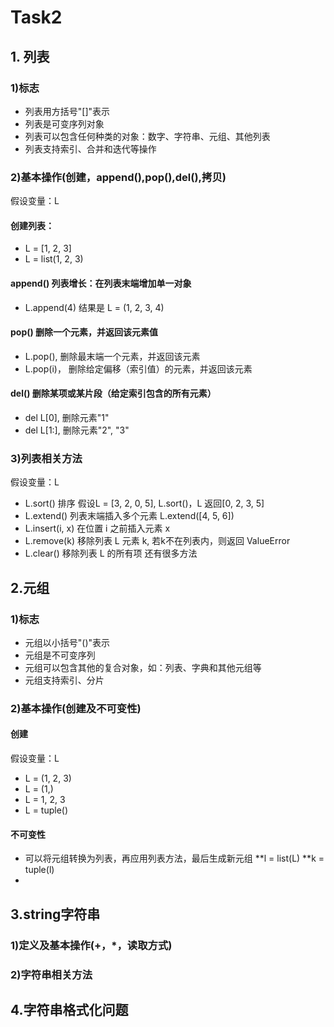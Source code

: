 # Task2 


## 1. 列表
### 1)标志
- 列表用方括号"[]"表示
- 列表是可变序列对象
- 列表可以包含任何种类的对象：数字、字符串、元组、其他列表
- 列表支持索引、合并和迭代等操作

### 2)基本操作(创建，append(),pop(),del(),拷贝)
假设变量：L
#### 创建列表：
- L = [1, 2, 3]
- L = list(1, 2, 3)
#### append()  列表增长：在列表末端增加单一对象
- L.append(4) 结果是 L = (1, 2, 3, 4)
#### pop() 删除一个元素，并返回该元素值
- L.pop(), 删除最末端一个元素，并返回该元素
- L.pop(i)， 删除给定偏移（索引值）的元素，并返回该元素
#### del() 删除某项或某片段（给定索引包含的所有元素）
- del L[0], 删除元素"1"
- del L[1:], 删除元素"2", "3"
### 3)列表相关方法 
假设变量：L
- L.sort() 排序 假设L = [3, 2, 0, 5], L.sort()，L 返回[0, 2, 3, 5]
- L.extend() 列表末端插入多个元素 L.extend([4, 5, 6])
- L.insert(i, x) 在位置 i 之前插入元素 x
- L.remove(k) 移除列表 L 元素 k, 若k不在列表内，则返回 ValueError
- L.clear() 移除列表 L 的所有项
还有很多方法
## 2.元组
### 1)标志
- 元组以小括号"()"表示
- 元组是不可变序列
- 元组可以包含其他的复合对象，如：列表、字典和其他元组等
- 元组支持索引、分片

### 2)基本操作(创建及不可变性)
#### 创建
假设变量：L
- L = (1, 2, 3)
- L = (1,)
- L = 1, 2, 3
- L = tuple()
#### 不可变性
- 可以将元组转换为列表，再应用列表方法，最后生成新元组
**l = list(L)
**k = tuple(l)
-

## 3.string字符串
### 1)定义及基本操作(+，*，读取方式)

### 2)字符串相关方法

## 4.字符串格式化问题

